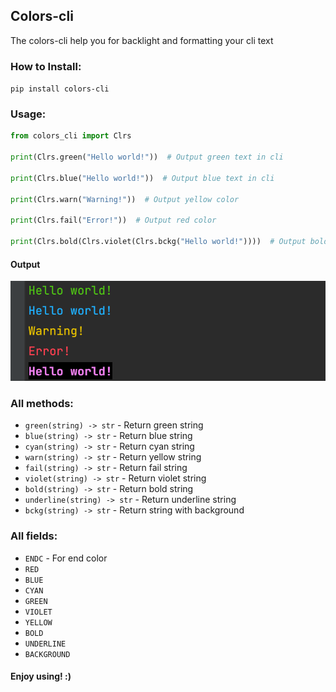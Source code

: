 ## Colors-cli

<p>
The colors-cli help you for backlight and formatting your cli text
</p>

### How to Install:

```pip install colors-cli```

### Usage:
```python
from colors_cli import Clrs

print(Clrs.green("Hello world!"))  # Output green text in cli

print(Clrs.blue("Hello world!"))  # Output blue text in cli

print(Clrs.warn("Warning!"))  # Output yellow color

print(Clrs.fail("Error!"))  # Output red color

print(Clrs.bold(Clrs.violet(Clrs.bckg("Hello world!"))))  # Output bold and violet with background text

```
#### Output

![This image](./img/output.png)

### All methods:

- ```green(string) -> str``` - Return green string
- ```blue(string) -> str``` - Return blue string
- ```cyan(string) -> str``` - Return cyan string
- ```warn(string) -> str``` - Return yellow string
- ```fail(string) -> str``` -  Return fail string
- ```violet(string) -> str``` - Return violet string
- ```bold(string) -> str``` - Return bold string
- ```underline(string) -> str``` - Return underline string
- ```bckg(string) -> str``` - Return string with background

### All fields:

- ```ENDC``` - For end color
- ```RED``` 
- ```BLUE```
- ```CYAN```
- ```GREEN``` 
- ```VIOLET```  
- ```YELLOW```
- ```BOLD``` 
- ```UNDERLINE``` 
- ```BACKGROUND```


#### Enjoy using! :)
